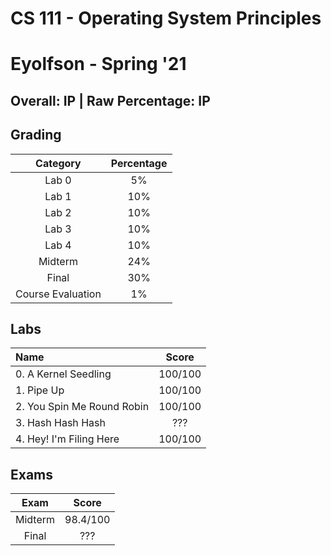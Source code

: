 # CS 111 - Operating System Principles

# Eyolfson - Spring '21

## Overall: IP | Raw Percentage: IP

## Grading

|     Category      | Percentage |
| :---------------: | :--------: |
|       Lab 0       |     5%     |
|       Lab 1       |    10%     |
|       Lab 2       |    10%     |
|       Lab 3       |    10%     |
|       Lab 4       |    10%     |
|      Midterm      |    24%     |
|       Final       |    30%     |
| Course Evaluation |     1%     |

## Labs

| Name                       |  Score  |
| :------------------------- | :-----: |
| 0. A Kernel Seedling       | 100/100 |
| 1. Pipe Up                 | 100/100 |
| 2. You Spin Me Round Robin | 100/100 |
| 3. Hash Hash Hash          |   ???   |
| 4. Hey! I'm Filing Here    | 100/100 |

## Exams

|  Exam   |  Score   |
| :-----: | :------: |
| Midterm | 98.4/100 |
|  Final  |   ???    |
